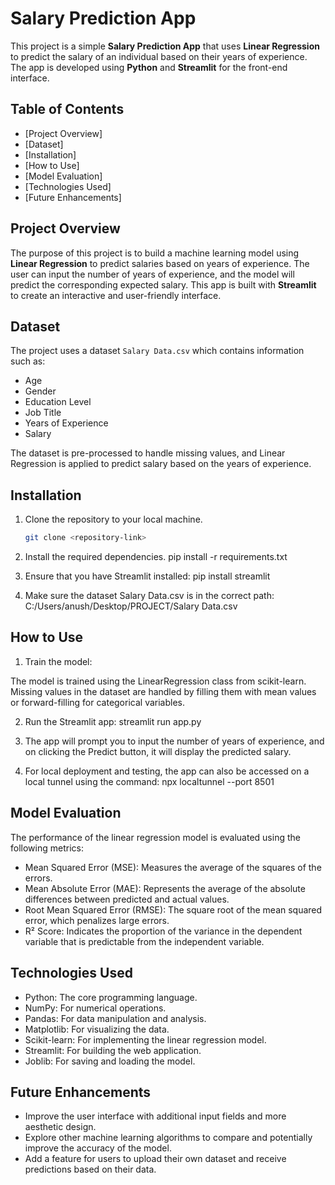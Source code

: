 # Salary Prediction App

This project is a simple **Salary Prediction App** that uses **Linear Regression** to predict the salary of an individual based on their years of experience. The app is developed using **Python** and **Streamlit** for the front-end interface.

## Table of Contents
- [Project Overview]
- [Dataset]
- [Installation]
- [How to Use]
- [Model Evaluation]
- [Technologies Used]
- [Future Enhancements]

## Project Overview
The purpose of this project is to build a machine learning model using **Linear Regression** to predict salaries based on years of experience. The user can input the number of years of experience, and the model will predict the corresponding expected salary. This app is built with **Streamlit** to create an interactive and user-friendly interface.

## Dataset
The project uses a dataset `Salary Data.csv` which contains information such as:
- Age
- Gender
- Education Level
- Job Title
- Years of Experience
- Salary

The dataset is pre-processed to handle missing values, and Linear Regression is applied to predict salary based on the years of experience.

## Installation

1. Clone the repository to your local machine.
   ```bash
   git clone <repository-link>

2. Install the required dependencies.
   pip install -r requirements.txt

3. Ensure that you have Streamlit installed:
   pip install streamlit

4. Make sure the dataset Salary Data.csv is in the correct path:
   C:/Users/anush/Desktop/PROJECT/Salary Data.csv


## How to Use
1. Train the model:

The model is trained using the LinearRegression class from scikit-learn.
Missing values in the dataset are handled by filling them with mean values or forward-filling for categorical variables.

2. Run the Streamlit app:
   streamlit run app.py

3. The app will prompt you to input the number of years of experience, and on clicking the Predict button, it will display the predicted salary.

4. For local deployment and testing, the app can also be accessed on a local tunnel using the command:
   npx localtunnel --port 8501

## Model Evaluation
The performance of the linear regression model is evaluated using the following metrics:

- Mean Squared Error (MSE): Measures the average of the squares of the errors.
- Mean Absolute Error (MAE): Represents the average of the absolute differences between predicted and actual values.
- Root Mean Squared Error (RMSE): The square root of the mean squared error, which penalizes large errors.
- R² Score: Indicates the proportion of the variance in the dependent variable that is predictable from the independent variable.

## Technologies Used

- Python: The core programming language.
- NumPy: For numerical operations.
- Pandas: For data manipulation and analysis.
- Matplotlib: For visualizing the data.
- Scikit-learn: For implementing the linear regression model.
- Streamlit: For building the web application.
- Joblib: For saving and loading the model.

## Future Enhancements

- Improve the user interface with additional input fields and more aesthetic design.
- Explore other machine learning algorithms to compare and potentially improve the accuracy of the model.
- Add a feature for users to upload their own dataset and receive predictions based on their data.

